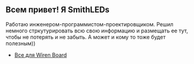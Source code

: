 ## Всем привет! Я SmithLEDs

Работаю инженером-программистом-проектировщиком. Решил немного стркутурировать всю свою информацию и размещать ее тут, чтобы не потерять и не забыть. А может и кому то тоже будет полезным))

* [Все для Wiren Board](https://github.com/SmithLEDs/wirenboard.git)


